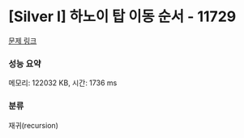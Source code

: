 # [Silver I] 하노이 탑 이동 순서 - 11729 

[문제 링크](https://www.acmicpc.net/problem/11729) 

### 성능 요약

메모리: 122032 KB, 시간: 1736 ms

### 분류

재귀(recursion)

